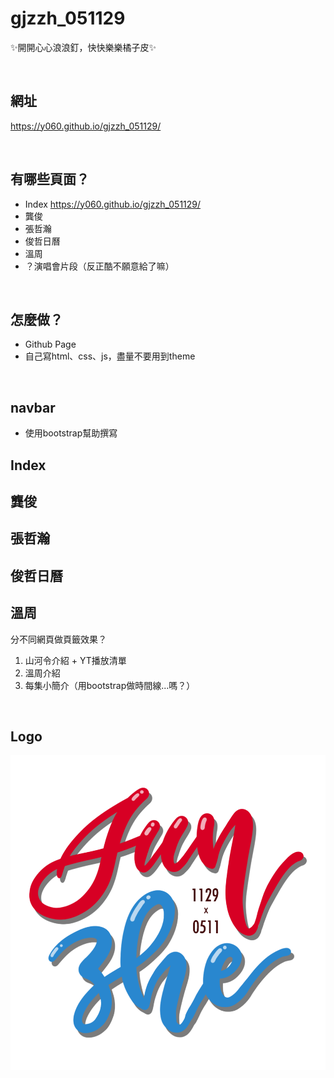 # gjzzh_051129
✨開開心心浪浪釘，快快樂樂橘子皮✨

<br>

## 網址
https://y060.github.io/gjzzh_051129/

<br>

## 有哪些頁面？
* Index
  https://y060.github.io/gjzzh_051129/
* 龔俊
* 張哲瀚
* 俊哲日曆
* 溫周
* ？演唱會片段（反正酷不願意給了嘛）

<br>

## 怎麼做？
* Github Page
* 自己寫html、css、js，盡量不要用到theme

<br>

## navbar
* 使用bootstrap幫助撰寫

## Index

## 龔俊

## 張哲瀚

## 俊哲日曆

## 溫周
分不同網頁做頁籤效果？
1. 山河令介紹 + YT播放清單
2. 溫周介紹
3. 每集小簡介（用bootstrap做時間線...嗎？）

<br>

## Logo
![image](https://github.com/y060/gjzzh_051129/blob/main/JunZhe_Logo2.png)

<br>


